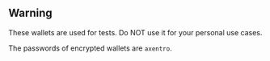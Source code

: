 ## Warning
These wallets are used for tests. Do NOT use it for your personal use cases.

The passwords of encrypted wallets are `axentro`.
